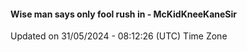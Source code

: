 #### Wise man says only fool rush in - McKidKneeKaneSir
Updated on 31/05/2024 - 08:12:26 (UTC) Time Zone
